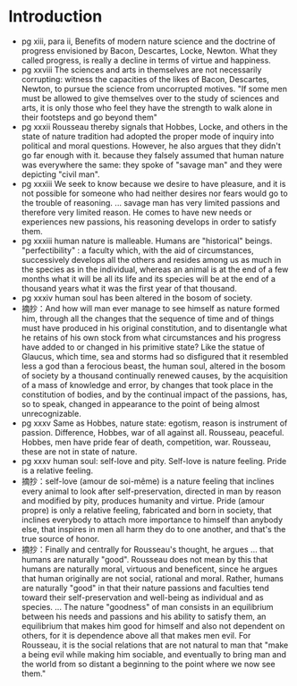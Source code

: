 # Introduction

* pg xiii, para ii,
  Benefits of modern nature science and the doctrine of progress envisioned
  by Bacon, Descartes, Locke, Newton. What they called progress, is really a decline in
  terms of virtue and happiness.
* pg xxviii The sciences and arts in themselves are not necessarily corrupting:
  witness the capacities of the likes of Bacon, Descartes, Newton, to pursue
  the science from uncorrupted motives. "If some men must be allowed to give
  themselves over to the study of sciences and arts, it is only those who feel
  they have the strength to walk alone in their footsteps and go beyond them"
* pg xxxii Rousseau thereby signals that Hobbes, Locke, and others in the state
  of nature tradition had adopted the proper mode of inquiry into political and
  moral questions. However, he also argues that they didn't go far enough with
  it. because they falsely assumed that human nature was everywhere the same:
  they spoke of "savage man" and they were depicting "civil man".
* pg xxxiii We seek to know because we desire to have pleasure, and it is not
  possible for someone who had neither desires nor fears would go to the trouble
  of reasoning. ... savage man has very limited passions and therefore very
  limited reason. He comes to have new needs or experiences new passions, his
  reasoning develops in order to satisfy them.
* pg xxxiii human nature is malleable. Humans are "historical" beings. "perfectibility"
  : a faculty which, with the aid of circumstances, successively develops all
  the others and resides among us as much in the species as in the individual,
  whereas an animal is at the end of a few months what it will be all its life
  and its species will be at the end of a thousand years what it was the first
  year of that thousand.
* pg xxxiv human soul has been altered in the bosom of society.
* 摘抄：And how will man ever manage to see himself as nature formed him, through
  all the changes that the sequence of time and of things must have produced
  in his original constitution, and to disentangle what he retains of his own
  stock from what circumstances and his progress have added to or changed in
  his primitive state? Like the statue of Glaucus, which time, sea and storms
  had so disfigured that it resembled less a god than a ferocious beast, the human
  soul, altered in the bosom of society by a thousand continually renewed causes,
  by the acquisition of a mass of knowledge and error, by changes that took place
  in the constitution of bodies, and by the continual impact of the passions, has,
  so to speak, changed in appearance to the point of being almost unrecognizable.
* pg xxxv Same as Hobbes, nature state: egotism, reason is instrument of passion.
  Difference, Hobbes, war of all against all. Rousseau, peaceful. Hobbes, men
  have pride fear of death, competition, war. Rousseau, these are not in state
  of nature.
* pg xxxv human soul: self-love and pity. Self-love is nature feeling. Pride is
  a relative feeling.
* 摘抄：self-love (amour de soi-même) is a nature feeling that inclines every
  animal to look after self-preservation, directed in man by reason and modified
  by pity, produces humanity and virtue. Pride (amour propre) is only a relative
  feeling, fabricated and born in society, that inclines everybody to attach
  more importance to himself than anybody else, that inspires in men all harm
  they do to one another, and that's the true source of honor.
* 摘抄：Finally and centrally for Rousseau's thought, he argues ... that humans
  are naturally "good". Rousseau does not mean by this that humans are naturally
  moral, virtuous and beneficent, since he argues that human originally are not
  social, rational and moral. Rather, humans are naturally "good" in that their
  nature passions and faculties tend toward their self-preservation and well-being
  as individual and as species. ... The nature "goodness" of man consists in
  an equilibrium between his needs and passions and his ability to satisfy them,
  an equilibrium that makes him good for himself and also not dependent on others,
  for it is dependence above all that makes men evil. For Rousseau, it is the
  social relations that are not natural to man that "make a being evil while making
  him sociable, and eventually to bring man and the world from so distant a
  beginning to the point where we now see them."
